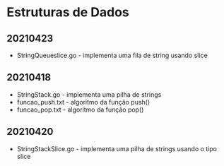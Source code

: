 # Estruturas de Dados
## 20210423
- StringQueueslice.go - implementa uma fila de string usando slice
## 20210418
- StringStack.go - implementa uma pilha de strings
- funcao_push.txt - algoritmo da função push()
- funcao_pop.txt - algoritmo da função pop()
## 20210420
- StringStackSlice.go - implementa uma pilha de strings usando o tipo slice
